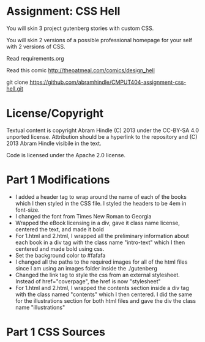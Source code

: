 Assignment: CSS Hell
====================

You will skin 3 project gutenberg stories with custom CSS.

You will skin 2 versions of a possible professional homepage for your
self with 2 versions of CSS.

Read requirements.org

Read this comic http://theoatmeal.com/comics/design_hell

git clone https://github.com/abramhindle/CMPUT404-assignment-css-hell.git

License/Copyright
=================

Textual content is copyright Abram Hindle (C) 2013 under the CC-BY-SA
4.0 unported license. Attribution should be a hyperlink to the
repository and (C) 2013 Abram Hindle visibile in the text.

Code is licensed under the Apache 2.0 license.

Part 1 Modifications
=================

- I added a header tag to wrap around the name of each of the books which I then styled in the CSS file. I styled the headers to be 4em in font-size.
- I changed the font from Times New Roman to Georgia
- Wrapped the eBook licensing in a div, gave it class name license, centered the text, and made it bold
- For 1.html and 2.html, I wrapped all the preliminary information about each book in a div tag with the class name "intro-text" which I then centered and made bold using css.
- Set the background color to #fafafa
- I changed all the paths to the required images for all of the html files since I am using an images folder inside the ./gutenberg
- Changed the link tag to style the css from an external stylesheet. Instead of href="coverpage", the href is now "stylesheet"
- For 1.html and 2.html, I wrapped the contents section inside a div tag with the class named "contents" which I then centered. I did the same for the illustrations section for both html files and gave the div the class name "illustrations"

Part 1 CSS Sources
=================
